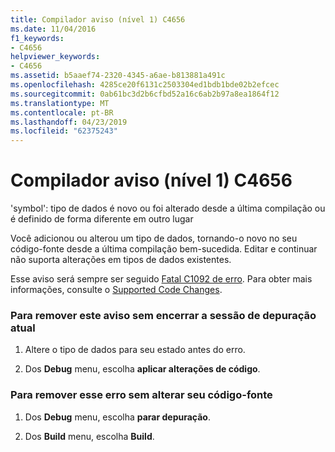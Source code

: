 ```yaml
---
title: Compilador aviso (nível 1) C4656
ms.date: 11/04/2016
f1_keywords:
- C4656
helpviewer_keywords:
- C4656
ms.assetid: b5aaef74-2320-4345-a6ae-b813881a491c
ms.openlocfilehash: 4285ce20f6131c2503304ed1bdb1bde02b2efcec
ms.sourcegitcommit: 0ab61bc3d2b6cfbd52a16c6ab2b97a8ea1864f12
ms.translationtype: MT
ms.contentlocale: pt-BR
ms.lasthandoff: 04/23/2019
ms.locfileid: "62375243"
---
```

# <a name="compiler-warning-level-1-c4656"></a>Compilador aviso (nível 1) C4656

'symbol': tipo de dados é novo ou foi alterado desde a última compilação ou é definido de forma diferente em outro lugar

Você adicionou ou alterou um tipo de dados, tornando-o novo no seu código-fonte desde a última compilação bem-sucedida. Editar e continuar não suporta alterações em tipos de dados existentes.

Esse aviso será sempre ser seguido [Fatal C1092 de erro](../../error-messages/compiler-errors-1/fatal-error-c1092.md). Para obter mais informações, consulte o [Supported Code Changes](/visualstudio/debugger/supported-code-changes-cpp).

### <a name="to-remove-this-warning-without-ending-the-current-debug-session"></a>Para remover este aviso sem encerrar a sessão de depuração atual

1. Altere o tipo de dados para seu estado antes do erro.

1. Dos **Debug** menu, escolha **aplicar alterações de código**.

### <a name="to-remove-this-error-without-changing-your-source-code"></a>Para remover esse erro sem alterar seu código-fonte

1. Dos **Debug** menu, escolha **parar depuração**.

1. Dos **Build** menu, escolha **Build**.